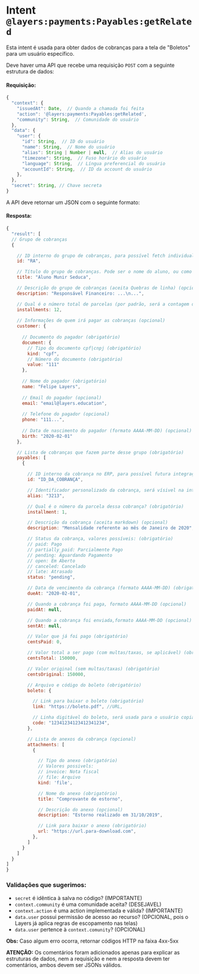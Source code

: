# Intent `@layers:payments:Payables:getRelated`

Esta intent é usada para obter dados de cobranças para a tela de "Boletos" para um usuário específico.

Deve haver uma API que recebe uma requisição `POST` com a seguinte estrutura de dados:

#### Requisição:

```js
{
  "context": {
    "issuedAt": Date,  // Quando a chamada foi feita
    "action": '@layers:payments:Payables:getRelated',
    "community": String,  // Comunidade do usuário
  },
  "data": {
    "user": {
      "id": String,  // ID do usuário
      "name": String,  // Nome do usuário
      "alias": String | Number | null,  // Alias do usuário
      "timezone": String,  // Fuso horário do usuário
      "language": String,  // Língua preferencial do usuário
      "accountId": String,  // ID da account do usuário
    },
  },
  "secret": String, // Chave secreta
}
```


A API deve retornar um JSON com o seguinte formato:

#### Resposta:

```js
{
  "result": [
  // Grupo de cobranças
  {

    // ID interno do grupo de cobranças, para possível fetch individual futuro (obrigatório)
    id: "RA",

    // Título do grupo de cobranças. Pode ser o nome do aluno, ou como preferirem que apareça este "grupo" (obrigatório)
    title: "Aluno Munir Seduca",

    // Descrição do grupo de cobranças (aceita Quebras de linha) (opcional)
    description: "Responsável Financeiro: ...\n...",

    // Qual é o número total de parcelas (por padrão, será a contagem de payables) (opcional)
    installments: 12,
    
    // Informações de quem irá pagar as cobranças (opcional)
    customer: {
    
      // Documento do pagador (obrigatório)
      document: {
        // Tipo do documento cpf|cnpj (obrigatório)
        kind: "cpf",
        // Número do documento (obrigatório)
        value: "111"
      },
    
      // Nome do pagador (obrigatório)
      name: "Felipe Layers",
      
      // Email do pagador (opcional)
      email: "email@layers.education",
      
      // Telefone do pagador (opcional)
      phone: "111...",
      
      // Data de nascimento do pagador (formato AAAA-MM-DD) (opcional)
      birth: "2020-02-01"      
    },

    // Lista de cobranças que fazem parte desse grupo (obrigatório)
    payables: [
      {

        // ID interno da cobrança no ERP, para possível futura integração (obrigatório)
        id: "ID_DA_COBRANÇA",

        // Identificador personalizado da cobrança, será vísivel na interface (opcional)
        alias: "3213",

        // Qual é o número da parcela dessa cobrança? (obrigatório)
        installment: 1,

        // Descrição da cobrança (aceita markdown) (opcional)
        description: "Mensalidade referente ao mês de Janeiro de 2020",

        // Status da cobrança, valores possíveis: (obrigatório)
        // paid: Pago
        // partially_paid: Parcialmente Pago
        // pending: Aguardando Pagamento
        // open: Em Aberto
        // canceled: Cancelado
        // late: Atrasado
        status: "pending",

        // Data de vencimento da cobrança (formato AAAA-MM-DD) (obrigatório)
        dueAt: "2020-02-01",

        // Quando a cobrança foi paga, formato AAAA-MM-DD (opcional)
        paidAt: null,

        // Quando a cobrança foi enviada,formato AAAA-MM-DD (opcional)
        sentAt: null,

        // Valor que já foi pago (obrigatório)
        centsPaid: 0,

        // Valor total a ser pago (com multas/taxas, se aplicável) (obrigatório)
        centsTotal: 150000,

        // Valor original (sem multas/taxas) (obrigatório)
        centsOriginal: 150000,

        // Arquivo e código do boleto (obrigatório)
        boleto: {

          // Link para baixar o boleto (obrigatório)
          link: "https://boleto.pdf", //URL,

          // Linha digitável do boleto, será usada para o usuário copiar o código sem ter que baixar o boleto (obrigatório)
          code: "12341234123412341234",
        },

        // Lista de anexos da cobrança (opcional)
        attachments: [
          {

            // Tipo do anexo (obrigatório)
            // Valores possivels:
            // invoice: Nota fiscal
            // file: Arquivo
            kind: 'file',

            // Nome do anexo (obrigatório)
            title: "Comprovante de estorno",

            // Descrição do anexo (opcional)
            description: "Estorno realizado em 31/10/2019",

            // Link para baixar o anexo (obrigatório)
            url: "https://url.para-download.com",
          },
        ]
      }
    ]
  }
]
}
```

### Validações que sugerimos:
- `secret` é idêntica à salva no código? (IMPORTANTE)
- `context.community` é uma comunidade aceita? (DESEJAVEL)
- `context.action` é uma action implementada e válida? (IMPORTANTE)
- `data.user` possui permissão de acesso ao recurso? (OPCIONAL, pois o Layers já aplica regras de escopamento nas telas)
- `data.user` pertence à `context.comunity`? (OPCIONAL)

**Obs:** Caso algum erro ocorra, retornar códigos HTTP na faixa 4xx-5xx


**ATENÇÃO:** Os comentários foram adicionados apenas para explicar as estruturas de dados, nem a requisição e nem a resposta devem ter comentários, ambos devem ser JSONs válidos.
